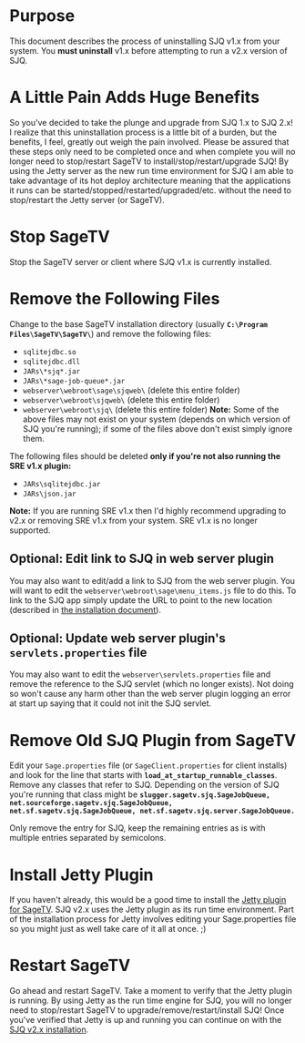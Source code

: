 # Purpose #

This document describes the process of uninstalling SJQ v1.x from your system. You **must uninstall** v1.x before attempting to run a v2.x version of SJQ.

# A Little Pain Adds Huge Benefits #

So you've decided to take the plunge and upgrade from SJQ 1.x to SJQ 2.x! I realize that this uninstallation process is a little bit of a burden, but the benefits, I feel, greatly out weigh the pain involved. Please be assured that these steps only need to be completed once and when complete you will no longer need to stop/restart SageTV to install/stop/restart/upgrade SJQ! By using the Jetty server as the new run time environment for SJQ I am able to take advantage of its hot deploy architecture meaning that the applications it runs can be started/stopped/restarted/upgraded/etc. without the need to stop/restart the Jetty server (or SageTV).

# Stop SageTV #

Stop the SageTV server or client where SJQ v1.x is currently installed.

# Remove the Following Files #

Change to the base SageTV installation directory (usually **`C:\Program Files\SageTV\SageTV\`**) and remove the following files:

  * `sqlitejdbc.so`
  * `sqlitejdbc.dll`
  * `JARs\*sjq*.jar`
  * `JARs\*sage-job-queue*.jar`
  * `webserver\webroot\sage\sjqweb\` (delete this entire folder)
  * `webserver\webroot\sjqweb\` (delete this entire folder)
  * `webserver\webroot\sjq\` (delete this entire folder)
**Note:** Some of the above files may not exist on your system (depends on which version of SJQ you're running); if some of the files above don't exist simply ignore them.

The following files should be deleted **only if you're not also running the SRE v1.x plugin:**

  * `JARs\sqlitejdbc.jar`
  * `JARs\json.jar`

**Note:** If you are running SRE v1.x then I'd highly recommend upgrading to v2.x or removing SRE v1.x from your system.  SRE v1.x is no longer supported.

## Optional: Edit link to SJQ in web server plugin ##

You may also want to edit/add a link to SJQ from the web server plugin.  You will want to edit the `webserver\webroot\sage\menu_items.js` file to do this.  To link to the SJQ app simply update the URL to point to the new location (described in [the installation document](InstallingSJQ2.md)).

## Optional: Update web server plugin's `servlets.properties` file ##

You may also want to edit the `webserver\servlets.properties` file and remove the reference to the SJQ servlet (which no longer exists).  Not doing so won't cause any harm other than the web server plugin logging an error at start up saying that it could not init the SJQ servlet.

# Remove Old SJQ Plugin from SageTV #

Edit your `Sage.properties` file (or `SageClient.properties` for client installs) and look for the line that starts with **`load_at_startup_runnable_classes`**. Remove any classes that refer to SJQ. Depending on the version of SJQ you're running that class might be **`slugger.sagetv.sjq.SageJobQueue, net.sourceforge.sagetv.sjq.SageJobQueue, net.sf.sagetv.sjq.SageJobQueue, net.sf.sagetv.sjq.server.SageJobQueue.`**

Only remove the entry for SJQ, keep the remaining entries as is with multiple entries separated by semicolons.

# Install Jetty Plugin #

If you haven't already, this would be a good time to install the [Jetty plugin for SageTV](http://forums.sagetv.com/forums/downloads.php?do=file&id=233). SJQ v2.x uses the Jetty plugin as its run time environment. Part of the installation process for Jetty involves editing your Sage.properties file so you might just as well take care of it all at once. ;)

# Restart SageTV #

Go ahead and restart SageTV. Take a moment to verify that the Jetty plugin is running. By using Jetty as the run time engine for SJQ, you will no longer need to stop/restart SageTV to upgrade/remove/restart/install SJQ! Once you've verified that Jetty is up and running you can continue on with the [SJQ v2.x installation](InstallingSJQ2.md).